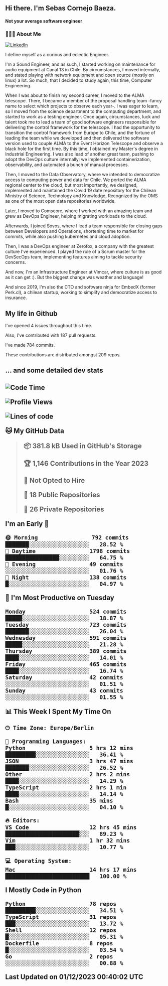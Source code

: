 <h2> Hi there.  I'm Sebas Cornejo Baeza.</h2>
<h4> Not your average software engineer</h4>
<h3> 👨🏻‍💻 About Me </h3>
<a href="http://linkedin.com/in/sebastian-cornejo-baeza/"><img alt="LinkedIn" src="https://img.shields.io/badge/Sebas%20Cornejo%20-informational?style=appveyor&logo=linkedin"></a>


I define myself as a curious and eclectic Engineer.

I'm a Sound Engineer, and as such, I started working on maintenance for audio equipment at Canal 13 in Chile.
By circumstances, I moved internally, and stated playing with network equipment and open source (mostly on linux) 
a lot. So much, that I decided to study again, this time, Computer Engineering.

When I was about to finish my second career, I moved to the ALMA telescope. There, I became a member of the proposal handling team
-fancy name to select which projects to observe each year-. 
I was eager to learn, so I moved from the science department to the computing department, and started to work as 
a testing engineer. Once again, circumstances, luck and talent took me to lead a team of good software engineers 
responsible for delivering the control framework for the telescope. I had the opportunity to transition the control framework from
Europe to Chile, and the fortune of leading the team while we developed and then delivered the software
version used to couple ALMA to the Event Horizon Telescope and observe a black hole for the first time.
By this time, I obtained my Master's degree in Industrial Engineering.
I was also lead of another great team, pushing to adopt the DevOps culture internally: we implemented containerization, observability, and automated a bunch of manual processes.

Then, I moved to the Data Observatory, where we intended to democratize access to computing power
and data for Chile. We ported the ALMA regional center to the cloud, but most importantly, we designed, implemented
and maintained the Covid 19 date repository for the Chilean Ministry of Science, Technology and Knowledge, Recognized by the OMS as one of the most open
data repositories worldwide.

Later, I moved to Comscore, where I worked with an amazing team and grew as DevOps Engineer, helping migrating workloads to the cloud.

Afterwards, I joined Sovos, where I lead a team responsible for closing gaps between Developers and Operations, shortening time to market for commits, while
also pushing kubernetes and cloud adoption.

Then, I was a DevOps engineer at Zerofox, a company with the greatest culture I've experienced. I played the role of a Scrum master for the DevSecOps team,
implementing features aiming to tackle security concerns.

And now, I'm an Infrastructure Engineer at Vimcar, where culture is as good as it can get :). But the biggest change was weather and language!
 
And since 2019, I'm also the CTO and software ninja for EmbedX (former Perk.cl), a chilean startup, working to simplify and democratize access to insurance.

<h2> My life in Github </h2>

I've opened 4 issues throughout this time.

Also, I've contributed with 187 pull requests.

I've made 784 commits.

These contributions are distributed amongst 209 repos.

<h2>... and some detailed dev stats<h2>

<!--START_SECTION:waka-->
![Code Time](http://img.shields.io/badge/Code%20Time-572%20hrs%208%20mins-blue)

![Profile Views](http://img.shields.io/badge/Profile%20Views-83-blue)

![Lines of code](https://img.shields.io/badge/From%20Hello%20World%20I%27ve%20Written-1.1%20million%20lines%20of%20code-blue)

**🐱 My GitHub Data** 

> 📦 381.8 kB Used in GitHub's Storage 
 > 
> 🏆 1,146 Contributions in the Year 2023
 > 
> 🚫 Not Opted to Hire
 > 
> 📜 18 Public Repositories 
 > 
> 🔑 26 Private Repositories 
 > 
**I'm an Early 🐤** 

```text
🌞 Morning                792 commits         ███████░░░░░░░░░░░░░░░░░░   28.52 % 
🌆 Daytime                1798 commits        ████████████████░░░░░░░░░   64.75 % 
🌃 Evening                49 commits          ░░░░░░░░░░░░░░░░░░░░░░░░░   01.76 % 
🌙 Night                  138 commits         █░░░░░░░░░░░░░░░░░░░░░░░░   04.97 % 
```
📅 **I'm Most Productive on Tuesday** 

```text
Monday                   524 commits         █████░░░░░░░░░░░░░░░░░░░░   18.87 % 
Tuesday                  723 commits         ███████░░░░░░░░░░░░░░░░░░   26.04 % 
Wednesday                591 commits         █████░░░░░░░░░░░░░░░░░░░░   21.28 % 
Thursday                 389 commits         ████░░░░░░░░░░░░░░░░░░░░░   14.01 % 
Friday                   465 commits         ████░░░░░░░░░░░░░░░░░░░░░   16.74 % 
Saturday                 42 commits          ░░░░░░░░░░░░░░░░░░░░░░░░░   01.51 % 
Sunday                   43 commits          ░░░░░░░░░░░░░░░░░░░░░░░░░   01.55 % 
```


📊 **This Week I Spent My Time On** 

```text
🕑︎ Time Zone: Europe/Berlin

💬 Programming Languages: 
Python                   5 hrs 12 mins       █████████░░░░░░░░░░░░░░░░   36.41 % 
JSON                     3 hrs 47 mins       ███████░░░░░░░░░░░░░░░░░░   26.52 % 
Other                    2 hrs 2 mins        ████░░░░░░░░░░░░░░░░░░░░░   14.29 % 
TypeScript               2 hrs 1 min         ████░░░░░░░░░░░░░░░░░░░░░   14.14 % 
Bash                     35 mins             █░░░░░░░░░░░░░░░░░░░░░░░░   04.10 % 

🔥 Editors: 
VS Code                  12 hrs 45 mins      ██████████████████████░░░   89.23 % 
Vim                      1 hr 32 mins        ███░░░░░░░░░░░░░░░░░░░░░░   10.77 % 

💻 Operating System: 
Mac                      14 hrs 17 mins      █████████████████████████   100.00 % 
```

**I Mostly Code in Python** 

```text
Python                   78 repos            █████████░░░░░░░░░░░░░░░░   34.51 % 
TypeScript               31 repos            ███░░░░░░░░░░░░░░░░░░░░░░   13.72 % 
Shell                    12 repos            █░░░░░░░░░░░░░░░░░░░░░░░░   05.31 % 
Dockerfile               8 repos             █░░░░░░░░░░░░░░░░░░░░░░░░   03.54 % 
Go                       2 repos             ░░░░░░░░░░░░░░░░░░░░░░░░░   00.88 % 
```




 Last Updated on 01/12/2023 00:40:02 UTC
<!--END_SECTION:waka-->
